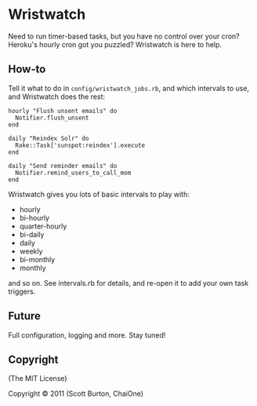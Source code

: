 Wristwatch
==========
Need to run timer-based tasks, but you have no control over your cron?
Heroku's hourly cron got you puzzled? Wristwatch is here to help.

How-to
------
Tell it what to do in `config/wristwatch_jobs.rb`, and which intervals to use,
and Wristwatch does the rest:

    hourly "Flush unsent emails" do
      Notifier.flush_unsent
    end

    daily "Reindex Solr" do
      Rake::Task['sunspot:reindex'].execute
    end

    daily "Send reminder emails" do
      Notifier.remind_users_to_call_mom
    end

Wristwatch gives you lots of basic intervals to play with:
* hourly
* bi-hourly
* quarter-hourly
* bi-daily
* daily
* weekly
* bi-monthly
* monthly

and so on. See intervals.rb for details, and re-open it to add your own
task triggers.

Future
------
Full configuration, logging and more. Stay tuned!

Copyright
---------
(The MIT License)

Copyright © 2011 (Scott Burton, ChaiOne)
